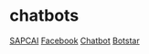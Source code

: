 # chatbots

[SAPCAI](SAPCAI.html)
[Facebook](Facebook.html)
[Chatbot](chatbot.html)
[Botstar](botstar.html)
